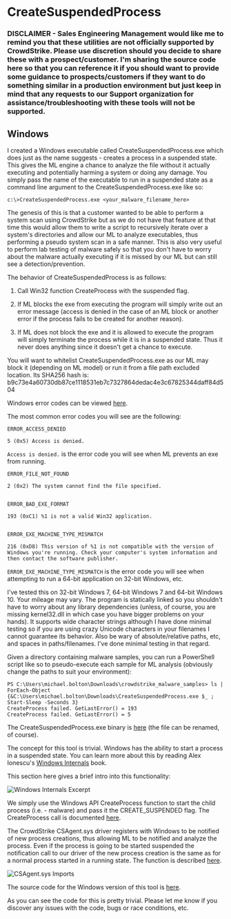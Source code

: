 # CreateSuspendedProcess

### DISCLAIMER - Sales Engineering Management would like me to remind you that these utilities are not officially supported by CrowdStrike.  Please use discretion should you decide to share these with a prospect/customer.  I'm sharing the source code here so that you can reference it if you should want to provide some guidance to prospects/customers if they want to do something similar in a production environment but just keep in mind that any requests to our Support organization for assistance/troubleshooting with these tools will not be supported.

## Windows

I created a Windows executable called CreateSuspendedProcess.exe which does just as the name suggests - creates a process in a suspended state.  This gives the ML engine a chance to analyze the file without it actually executing and potentially harming a system or doing any damage.  You simply pass the name of the executable to run in a suspended state as a command line argument to the CreateSuspendedProcess.exe like so:

```
c:\>CreateSuspendedProcess.exe <your_malware_filename_here>
```

The genesis of this is that a customer wanted to be able to perform a system scan using CrowdStrike but as we do not have that feature at that time this would allow them to write a script to recursively iterate over a system's directories and allow our ML to analyze executables, thus performing a pseudo system scan in a safe manner.  This is also very useful to perform lab testing of malware safely so that you don't have to worry about the malware actually executing if it is missed by our ML but can still see a detection/prevention.

The behavior of CreateSuspendedProcess is as follows:

1) Call Win32 function CreateProcess with the suspended flag.

2) If ML blocks the exe from executing the program will simply write out an error message (access is denied in the case of an ML block or another error if the process fails to be created for another reason).

3) If ML does not block the exe and it is allowed to execute the program will simply terminate the process while it is in a suspended state.  Thus it never does anything since it doesn't get a chance to execute.

You will want to whitelist CreateSuspendedProcess.exe as our ML may block it (depending on ML model) or run it from a file path excluded location.  Its SHA256 hash is: b9c73e4a60730db87ce1118531eb7c7327864dedac4e3c67825344daff84d504

Windows error codes can be viewed [here](https://docs.microsoft.com/en-us/windows/desktop/Debug/system-error-codes).

The most common error codes you will see are the following:

```
ERROR_ACCESS_DENIED

5 (0x5) Access is denied.
```

```Access is denied.``` is the error code you will see when ML prevents an exe from running.

```
ERROR_FILE_NOT_FOUND

2 (0x2) The system cannot find the file specified.


ERROR_BAD_EXE_FORMAT

193 (0xC1) %1 is not a valid Win32 application.


ERROR_EXE_MACHINE_TYPE_MISMATCH

216 (0xD8) This version of %1 is not compatible with the version of Windows you're running. Check your computer's system information and then contact the software publisher.
```

```ERROR_EXE_MACHINE_TYPE_MISMATCH``` is the error code you will see when attempting to run a 64-bit application on 32-bit Windows, etc.

I've tested this on 32-bit Windows 7, 64-bit Windows 7 and 64-bit Windows 10.  Your mileage may vary.  The program is statically linked so you shouldn't have to worry about any library dependencies (unless, of course, you are missing kernel32.dll in which case you have bigger problems on your hands).  It supports wide character strings although I have done minimal testing so if you are using crazy Unicode characters in your filenames I cannot guarantee its behavior.  Also be wary of absolute/relative paths, etc, and spaces in paths/filenames.  I've done minimal testing in that regard.

Given a directory containing malware samples, you can run a PowerShell script like so to pseudo-execute each sample for ML analysis (obviously change the paths to suit your environment):

```
PS C:\Users\michael.bolton\Downloads\crowdstrike_malware_samples> ls | ForEach-Object {&C:\Users\michael.bolton\Downloads\CreateSuspendedProcess.exe $_ ; Start-Sleep -Seconds 3}
CreateProcess failed. GetLastError() = 193
CreateProcess failed. GetLastError() = 5
```

The CreateSuspendedProcess.exe binary is [here](createsuspendedprocess_windows.exe) (the file can be renamed, of course).

The concept for this tool is trivial.  Windows has the ability to start a process in a suspended state.  You can learn more about this by reading Alex Ionescu's [Windows Internals](https://docs.microsoft.com/en-us/sysinternals/learn/windows-internals) book.

This section here gives a brief intro into this functionality:

![Windows Internals Excerpt](images/WindowsInternalsExcerpt.png)

We simply use the Windows API CreateProcess function to start the child process (i.e. - malware) and pass it the CREATE_SUSPENDED flag.  The CreateProcess call is documented [here](https://docs.microsoft.com/en-us/windows/desktop/api/processthreadsapi/nf-processthreadsapi-createprocessw).

The CrowdStrike CSAgent.sys driver registers with Windows to be notified of new process creations, thus allowing ML to be notified and analyze the process.  Even if the process is going to be started suspended the notification call to our driver of the new process creation is the same as for a normal process started in a running state.  The function is described [here](https://docs.microsoft.com/en-us/windows-hardware/drivers/ddi/content/ntddk/nf-ntddk-pssetcreateprocessnotifyroutineex).

![CSAgent.sys Imports](images/DependencyWalkerCSAgentImports.png)

The source code for the Windows version of this tool is [here](CreateSuspendedProcess_Windows.cpp).

As you can see the code for this is pretty trivial.  Please let me know if you discover any issues with the code, bugs or race conditions, etc.

